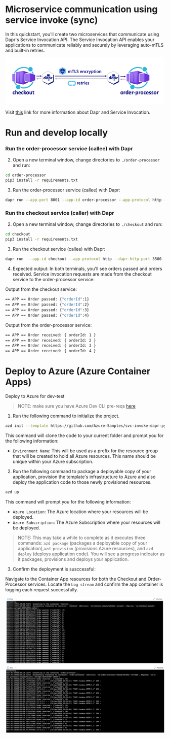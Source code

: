 # Microservice communication using service invoke (sync)

In this quickstart, you'll create two microservices that communicate using Dapr's Service Invocation API. The Service Invocation API enables your applications to communicate reliably and securely by leveraging auto-mTLS and built-in retries.

![](images/service-invocation-quickstart.png)

Visit [this](https://docs.dapr.io/developing-applications/building-blocks/service-invocation/) link for more information about Dapr and Service Invocation.

# Run and develop locally

### Run the order-processor service (callee) with Dapr

2. Open a new terminal window, change directories to `./order-processor` and run: 

```bash
cd order-processor
pip3 install -r requirements.txt 
```

3. Run the order-processor service (callee) with Dapr: 

```bash
dapr run --app-port 8001 --app-id order-processor --app-protocol http --dapr-http-port 3501 -- python3 app.py
```

### Run the checkout service (caller) with Dapr

2. Open a new terminal window, change directories to `./checkout` and run: 

```bash
cd checkout
pip3 install -r requirements.txt 
```

3. Run the checkout service (callee) with Dapr: 

```bash
dapr run  --app-id checkout --app-protocol http --dapr-http-port 3500 -- python3 app.py
```

4. Expected output:
In both terminals, you'll see orders passed and orders received. Service invocation requests are made from the checkout service to the order-processor service: 

Output from the checkout service:
```bash
== APP == Order passed: {"orderId":1}
== APP == Order passed: {"orderId":2}
== APP == Order passed: {"orderId":3}
== APP == Order passed: {"orderId":4}
```

Output from the order-processor service:
```bash
== APP == Order received: { orderId: 1 }
== APP == Order received: { orderId: 2 }
== APP == Order received: { orderId: 3 }
== APP == Order received: { orderId: 4 }
```

# Deploy to Azure (Azure Container Apps)
Deploy to Azure for dev-test

> NOTE: make sure you have Azure Dev CLI pre-reqs [here](https://github.com/Azure-Samples/todo-python-mongo-aca)

1. Run the following command to initialize the project. 

```bash
azd init --template https://github.com/Azure-Samples/svc-invoke-dapr-python
``` 

This command will clone the code to your current folder and prompt you for the following information:

- `Environment Name`: This will be used as a prefix for the resource group that will be created to hold all Azure resources. This name should be unique within your Azure subscription.

2. Run the following command to package a deployable copy of your application, provision the template's infrastructure to Azure and also deploy the application code to those newly provisioned resources.

```bash
azd up
```

This command will prompt you for the following information:
- `Azure Location`: The Azure location where your resources will be deployed.
- `Azure Subscription`: The Azure Subscription where your resources will be deployed.

> NOTE: This may take a while to complete as it executes three commands: `azd package` (packages a deployable copy of your application),`azd provision` (provisions Azure resources), and `azd deploy` (deploys application code). You will see a progress indicator as it packages, provisions and deploys your application.

3. Confirm the deployment is susccessful:

Navigate to the Container App resources for both the Checkout and Order-Processor services. Locate the `Log stream` and confirm the app container is logging each request successfully. 

![](images/log_stream_checkout.png)
![](images/log_stream_orders.png)

